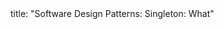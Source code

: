 <frontmatter>
title: "Software Design Patterns: Singleton: What"
</frontmatter>

<include src="navbar.md" boilerplate />

<include src="unit-inPage-asFlat.md" boilerplate />